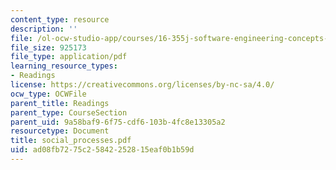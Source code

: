```yaml
---
content_type: resource
description: ''
file: /ol-ocw-studio-app/courses/16-355j-software-engineering-concepts-fall-2005/ad08fb7275c25842252815eaf0b1b59d_social_processes.pdf
file_size: 925173
file_type: application/pdf
learning_resource_types:
- Readings
license: https://creativecommons.org/licenses/by-nc-sa/4.0/
ocw_type: OCWFile
parent_title: Readings
parent_type: CourseSection
parent_uid: 9a58baf9-6f75-cdf6-103b-4fc8e13305a2
resourcetype: Document
title: social_processes.pdf
uid: ad08fb72-75c2-5842-2528-15eaf0b1b59d
---
```

